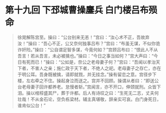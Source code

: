 
# 第十九回 下邳城曹操鏖兵 白门楼吕布殒命

> 徐晃解陈宫至。操曰：“公台别来无恙！”宫曰：“汝心术不正，吾故弃汝！”操曰：“吾心不正，公又奈何独事吕布？”宫曰：“布虽无谋，不似你诡诈奸险。”操曰：“公自谓足智多谋，今竟何如？”宫顾吕布曰：“恨此人不从吾言！若从吾言，未必被擒也。”操曰：“今日之事当如何？”宫大声曰：“今日有死而已！”操曰：“公如是，奈公之老母妻子何？”宫曰：“吾闻以孝治天下者，不害人之亲；施仁政于天下者，不绝人之祀。老母妻子之存亡，亦在于明公耳。吾身既被擒，请即就戮，并无挂念。”操有留恋之意。宫径步下楼，左右牵之不住。操起身泣而送之。宫并不回顾。操谓从者曰：“即送公台老母妻子回许都养老。怠慢者斩。”宫闻言，亦不开口，伸颈就刑。众皆下泪。操以棺椁盛其尸，葬于许都。后人有诗叹之曰：“生死无二志，丈夫何壮哉！不从金石论，空负栋梁材。辅主真堪敬，辞亲实可哀。白门身死日，谁肯似公台！”
